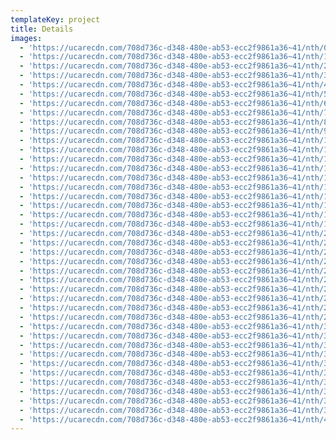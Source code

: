 ```yaml
---
templateKey: project
title: Details
images:
  - 'https://ucarecdn.com/708d736c-d348-480e-ab53-ecc2f9861a36~41/nth/0/'
  - 'https://ucarecdn.com/708d736c-d348-480e-ab53-ecc2f9861a36~41/nth/1/'
  - 'https://ucarecdn.com/708d736c-d348-480e-ab53-ecc2f9861a36~41/nth/2/'
  - 'https://ucarecdn.com/708d736c-d348-480e-ab53-ecc2f9861a36~41/nth/3/'
  - 'https://ucarecdn.com/708d736c-d348-480e-ab53-ecc2f9861a36~41/nth/4/'
  - 'https://ucarecdn.com/708d736c-d348-480e-ab53-ecc2f9861a36~41/nth/5/'
  - 'https://ucarecdn.com/708d736c-d348-480e-ab53-ecc2f9861a36~41/nth/6/'
  - 'https://ucarecdn.com/708d736c-d348-480e-ab53-ecc2f9861a36~41/nth/7/'
  - 'https://ucarecdn.com/708d736c-d348-480e-ab53-ecc2f9861a36~41/nth/8/'
  - 'https://ucarecdn.com/708d736c-d348-480e-ab53-ecc2f9861a36~41/nth/9/'
  - 'https://ucarecdn.com/708d736c-d348-480e-ab53-ecc2f9861a36~41/nth/10/'
  - 'https://ucarecdn.com/708d736c-d348-480e-ab53-ecc2f9861a36~41/nth/11/'
  - 'https://ucarecdn.com/708d736c-d348-480e-ab53-ecc2f9861a36~41/nth/12/'
  - 'https://ucarecdn.com/708d736c-d348-480e-ab53-ecc2f9861a36~41/nth/13/'
  - 'https://ucarecdn.com/708d736c-d348-480e-ab53-ecc2f9861a36~41/nth/14/'
  - 'https://ucarecdn.com/708d736c-d348-480e-ab53-ecc2f9861a36~41/nth/15/'
  - 'https://ucarecdn.com/708d736c-d348-480e-ab53-ecc2f9861a36~41/nth/16/'
  - 'https://ucarecdn.com/708d736c-d348-480e-ab53-ecc2f9861a36~41/nth/17/'
  - 'https://ucarecdn.com/708d736c-d348-480e-ab53-ecc2f9861a36~41/nth/18/'
  - 'https://ucarecdn.com/708d736c-d348-480e-ab53-ecc2f9861a36~41/nth/19/'
  - 'https://ucarecdn.com/708d736c-d348-480e-ab53-ecc2f9861a36~41/nth/20/'
  - 'https://ucarecdn.com/708d736c-d348-480e-ab53-ecc2f9861a36~41/nth/21/'
  - 'https://ucarecdn.com/708d736c-d348-480e-ab53-ecc2f9861a36~41/nth/22/'
  - 'https://ucarecdn.com/708d736c-d348-480e-ab53-ecc2f9861a36~41/nth/23/'
  - 'https://ucarecdn.com/708d736c-d348-480e-ab53-ecc2f9861a36~41/nth/24/'
  - 'https://ucarecdn.com/708d736c-d348-480e-ab53-ecc2f9861a36~41/nth/25/'
  - 'https://ucarecdn.com/708d736c-d348-480e-ab53-ecc2f9861a36~41/nth/26/'
  - 'https://ucarecdn.com/708d736c-d348-480e-ab53-ecc2f9861a36~41/nth/27/'
  - 'https://ucarecdn.com/708d736c-d348-480e-ab53-ecc2f9861a36~41/nth/28/'
  - 'https://ucarecdn.com/708d736c-d348-480e-ab53-ecc2f9861a36~41/nth/29/'
  - 'https://ucarecdn.com/708d736c-d348-480e-ab53-ecc2f9861a36~41/nth/30/'
  - 'https://ucarecdn.com/708d736c-d348-480e-ab53-ecc2f9861a36~41/nth/31/'
  - 'https://ucarecdn.com/708d736c-d348-480e-ab53-ecc2f9861a36~41/nth/32/'
  - 'https://ucarecdn.com/708d736c-d348-480e-ab53-ecc2f9861a36~41/nth/33/'
  - 'https://ucarecdn.com/708d736c-d348-480e-ab53-ecc2f9861a36~41/nth/34/'
  - 'https://ucarecdn.com/708d736c-d348-480e-ab53-ecc2f9861a36~41/nth/35/'
  - 'https://ucarecdn.com/708d736c-d348-480e-ab53-ecc2f9861a36~41/nth/36/'
  - 'https://ucarecdn.com/708d736c-d348-480e-ab53-ecc2f9861a36~41/nth/37/'
  - 'https://ucarecdn.com/708d736c-d348-480e-ab53-ecc2f9861a36~41/nth/38/'
  - 'https://ucarecdn.com/708d736c-d348-480e-ab53-ecc2f9861a36~41/nth/39/'
  - 'https://ucarecdn.com/708d736c-d348-480e-ab53-ecc2f9861a36~41/nth/40/'
---
```


